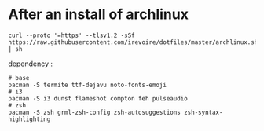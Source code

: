 # After an install of archlinux
```
curl --proto '=https' --tlsv1.2 -sSf https://raw.githubusercontent.com/irevoire/dotfiles/master/archlinux.sh | sh
```

dependency :
```
# base
pacman -S termite ttf-dejavu noto-fonts-emoji
# i3
pacman -S i3 dunst flameshot compton feh pulseaudio 
# zsh
pacman -S zsh grml-zsh-config zsh-autosuggestions zsh-syntax-highlighting
```
